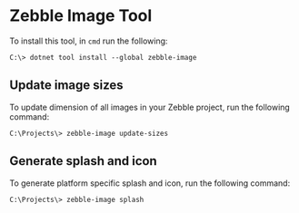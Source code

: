 ﻿# Zebble Image Tool

To install this tool, in `cmd` run the following:

```
C:\> dotnet tool install --global zebble-image
```

## Update image sizes
To update dimension of all images in your Zebble project, run the following command:

```
C:\Projects\> zebble-image update-sizes
```

## Generate splash and icon
To generate platform specific splash and icon, run the following command:

```
C:\Projects\> zebble-image splash
```